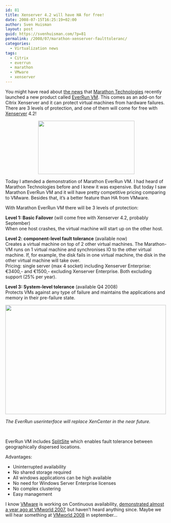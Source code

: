 ```yaml
---
id: 81
title: Xenserver 4.2 will have HA for free!
date: 2008-07-15T16:25:19+02:00
author: Sven Huisman
layout: post
guid: https://svenhuisman.com/?p=81
permalink: /2008/07/marathon-xenserver-faulttoleranc/
categories:
  - Virtualization news
tags:
  - Citrix
  - everrun
  - marathon
  - VMware
  - xenserver
---
```

[](https://svenhuisman.com/wp-content/uploads/2008/07/everrun_vm.jpg)You might have read about <a title="Marathon Everrun VM" href="http://www.marathontechnologies.com/press_release.html?id=538&rand=967565099" target="_blank">the news</a> that <a title="Marathon Technologies" href="http://www.marathontechnologies.com" target="_blank">Marathon Technologies</a> recently launched a new product called <a title="EverRun VM" href="http://www.marathontechnologies.com/high_availability_xenserver.html" target="_blank">EverRun VM</a>. This comes as an add-on for Citrix Xenserver and it can protect virtual machines from hardware failures. There are 3 levels of protection, and one of them will come for free with <a title="Xenserver" href="http://www.citrix.com/xenserver" target="_blank">Xenserver</a> 4.2!

<p style="text-align: center;">
  <img class="size-medium wp-image-82" title="everrun_vm" src="https://svenhuisman.com/wp-content/uploads/2008/07/everrun_vm-300x166.jpg" alt="" width="300" height="166" srcset="https://svenhuisman.com/wp-content/uploads/2008/07/everrun_vm-300x166.jpg 300w, https://svenhuisman.com/wp-content/uploads/2008/07/everrun_vm.jpg 450w" sizes="(max-width: 300px) 100vw, 300px" />
</p>

<!--more-->

Today I attended a demonstration of Marathon EverRun VM. I had heard of Marathon Technologies before and I knew it was expensive. But today I saw Marathon EverRun VM and it will have pretty competitive pricing comparing to VMware. Besides that, it&#8217;s a better feature than HA from VMware.

With Marathon EverRun VM there will be 3 levels of protection:

**Level 1: Basic Failover** (will come free with Xenserver 4.2, probably September)  
When one host crashes, the virtual machine will start up on the other host.

**Level 2: component-level fault tolerance** (available now)  
Creates a virtual machine on top of 2 other virtual machines. The Marathon-VM runs on 1 virtual machine and synchronises IO to the other virtual machine. If, for example, the disk fails in one virtual machine, the disk in the other virtual machine will take over.  
Pricing: single server (max 4 socket) including Xenserver Enterprise: €3400,- and €1500,- excluding Xenserver Enterprise. Both excluding support (25% per year).

**Level 3: System-level tolerance** (available Q4 2008)  
Protects VMs against any type of failure and maintains the applications and memory in their pre-failure state.

<img class="aligncenter size-full wp-image-83" title="everruninterface" src="https://svenhuisman.com/wp-content/uploads/2008/07/everruninterface.jpg" alt="" width="500" height="340" srcset="https://svenhuisman.com/wp-content/uploads/2008/07/everruninterface.jpg 825w, https://svenhuisman.com/wp-content/uploads/2008/07/everruninterface-300x204.jpg 300w" sizes="(max-width: 500px) 100vw, 500px" /> 

_The EverRun userinterface will replace XenCenter in the near future._

 

EverRun VM includes <a title="Splitsite" href="http://www.marathontechnologies.com/virtualization_and_disaster_recovery.html" target="_blank">SplitSite</a> which enables fault tolerance between geographically dispersed locations.

Advantages:

  * Uninterrupted availability
  * No shared storage required
  * All windows applications can be high available
  * No need for Windows Server Enterprise licenses
  * No complex clustering
  * Easy management

I know <a title="VMware" href="http://www.vmware.com" target="_blank">VMware</a> is working on Continuous availability, <a title="Continuous availability" href="http://blog.scottlowe.org/2007/09/13/vmworld-2007-day-3-keynote-liveblog/" target="_blank">demonstrated almost a year ago at VMworld 2007</a>, but haven&#8217;t heard anything since. Maybe we will hear something at <a title="VMworld 2008" href="http://www.vmworld.com/conferences/2008" target="_blank">VMworld 2008</a> in september&#8230;